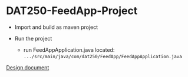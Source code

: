 # DAT250-FeedApp-Project

* Import and build as maven project

* Run the project
    * run FeedAppApplication.java located: `.../src/main/java/com/dat250/FeedApp/FeedAppApplication.java`


[Design document](https://docs.google.com/document/d/19uxK7YKhDSZ-fqhwFmwp12ovXmS8ZDBe1f-jO6b2ndQ/edit?usp=sharing)
